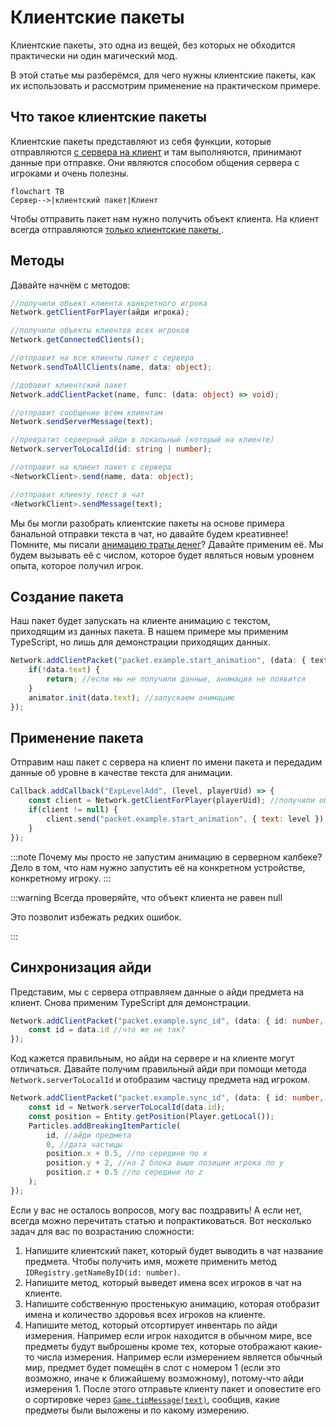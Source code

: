 # Клиентские пакеты
<!-- Кажется, мы снова встретились! Добро пожаловать клиент, рассказ будет интересным. -->
Клиентские пакеты, это одна из вещей, без которых не обходится практически ни один магический мод.

В этой статье мы разберёмся, для чего нужны клиентские пакеты, как их использовать и рассмотрим применение на практическом примере.

<!-- Жил был сервер, и всё у него было спокойно. Он, как обычно управлял миром, сменял день да ночь, блоки ставил как хотел. Он не ждал гостей и был одинок, это было его проклятием. В один чудесный день произошло чудо, он встретил клиентов. Но грусть не покидала его, он не мог с ними общаться, хоть и очень хотел. Он изобрёл пакеты, и подумал, вдруг это поможет, вдруг они смогут поговорить! Но клиенты неправильно поняли его замысел. Они его боялись, на улице шёл дождь, капли спускались с старых деревянных крыш деревенских домов. Ближе к ночи грянул гром, клиенты забились в страхе. Они не видели сервер, они боялись его. Но нашёлся смельчак, который решил, что хочет пообщаться с сервером, вдруг все слухи неоправданы, вдруг сервер друг. Вышел он с утра на улицу, позвал сервер, а потом к нему пришёл пакет... -->

## Что такое клиентские пакеты
Клиентские пакеты представляют из себя функции, которые отправляются <u>с сервера на клиент</u> и там выполняются, принимают данные при отправке. Они являются способом общения сервера с игроками и очень полезны. 

```mermaid
flowchart TB
Сервер-->|клиентский пакет|Клиент
```

Чтобы отправить пакет нам нужно получить объект клиента. На клиент всегда отправляются <u> только клиентские пакеты </u>.
## Методы
Давайте начнём с методов:
```ts
//получили объект клиента конкретного игрока
Network.getClientForPlayer(айди игрока);

//получили объекты клиентов всех игроков
Network.getConnectedClients(); 

//отправит на все клиенты пакет с сервера
Network.sendToAllClients(name, data: object);

//добавит клиентский пакет
Network.addClientPacket(name, func: (data: object) => void); 

//отправит сообщение всем клиентам
Network.sendServerMessage(text);

//превратит серверный айди в локальный (который на клиенте)
Network.serverToLocalId(id: string | number);

//отправит на клиент пакет с сервера
<NetworkClient>.send(name, data: object); 

//отправит клиенту текст в чат
<NetworkClient>.sendMessage(text); 
```
Мы бы могли разобрать клиентские пакеты на основе примера банальной отправки текста в чат, но давайте будем креативнее! Помните, мы писали [анимацию траты денег](../ui/animation)? Давайте применим её. Мы будем вызывать её с числом, которое будет являться новым уровнем опыта, которое получил игрок.
## Создание пакета
Наш пакет будет запускать на клиенте анимацию с текстом, приходящим из данных пакета. В нашем примере мы применим TypeScript, но лишь для демонстрации приходящих данных.
```ts
Network.addClientPacket("packet.example.start_animation", (data: { text: string }) => {
    if(!data.text) {
        return; //если мы не получили данные, анимация не появится
    }
    animator.init(data.text); //запускаем анимацию
});
```
## Применение пакета
Отправим наш пакет с сервера на клиент по имени пакета и передадим данные об уровне в качестве текста для анимации.
```js
Callback.addCallback("ExpLevelAdd", (level, playerUid) => {
    const client = Network.getClientForPlayer(playerUid); //получили объект клиента в серверном калбеке.
    if(client != null) {
        client.send("packet.example.start_animation", { text: level }); //отправили данные по имени пакета полученному клиенту
    }
});
```
:::note Почему мы просто не запустим анимацию в серверном калбеке?
Дело в том, что нам нужно запустить её на конкретном устройстве, конкретному игроку.
:::

:::warning Всегда проверяйте, что объект клиента не равен null

Это позволит избежать редких ошибок.

:::

## Синхронизация айди
Представим, мы с сервера отправляем данные о айди предмета на клиент. Снова применим TypeScript для демонстрации.
```ts
Network.addClientPacket("packet.example.sync_id", (data: { id: number, count: number, data: number, extra?: ItemExtraData }) => {
    const id = data.id //что же не так?
});
```
Код кажется правильным, но айди на сервере и на клиенте могут отличаться. Давайте получим правильный айди при помощи метода ``Network.serverToLocalId`` и отобразим частицу предмета над игроком.
```ts
Network.addClientPacket("packet.example.sync_id", (data: { id: number, count: number, data: number, extra?: ItemExtraData }) => {
    const id = Network.serverToLocalId(data.id);
    const position = Entity.getPosition(Player.getLocal());
    Particles.addBreakingItemParticle(
        id, //айди предмета
        0, //дата частицы
        position.x + 0.5, //по середине по x 
        position.y + 2, //на 2 блока выше позиции игрока по y
        position.z + 0.5 //по середине по z
    );
});
```
Если у вас не осталось вопросов, могу вас поздравить! А если нет, всегда можно перечитать статью и попрактиковаться.
Вот несколько задач для вас по возрастанию сложности:
1. Напишите клиентский пакет, который будет выводить в чат название предмета. Чтобы получить имя, можете применить метод ``IDRegistry.getNameByID(id: number)``.
2. Напишите метод, который выведет имена всех игроков в чат на клиенте.
3. Напишите собственную простенькую анимацию, которая отобразит имена и количество здоровья всех игроков на клиенте.
4. Напишите метод, который отсортирует инвентарь по айди измерения. Например если игрок находится в обычном мире, все предметы будут выброшены кроме тех, которые отображают какие-то числа измерения. Например если измерением является обычный мир, предмет будет помещён в слот с номером 1 (если это возможно, иначе к ближайшему возможному), потому-что айди измерения 1. После этого отправьте клиенту пакет и оповестите его о сортировке через [``Game.tipMessage(text)``](/api/core-engine/Game.d.ts), сообщив, какие предметы были выложены и по какому измерению.